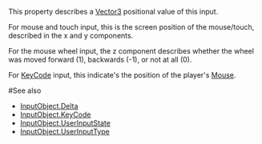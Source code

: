 This property describes a [Vector3](https://developer.roblox.com/en-us/api-reference/datatype/Vector3) positional value of this input.

For mouse and touch input, this is the screen position of the mouse/touch, described in the x and y components.

For the mouse wheel input, the z component describes whether the wheel was moved forward (1), backwards (-1), or not at all (0).

For [KeyCode](https://developer.roblox.com/en-us/api-reference/enum/KeyCode) input, this indicate's the position of the player's [Mouse](https://developer.roblox.com/en-us/api-reference/class/Mouse).

#See also

*   [InputObject.Delta](https://developer.roblox.com/en-us/api-reference/property/InputObject/Delta)
*   [InputObject.KeyCode](https://developer.roblox.com/en-us/api-reference/property/InputObject/KeyCode)
*   [InputObject.UserInputState](https://developer.roblox.com/en-us/api-reference/property/InputObject/UserInputState)
*   [InputObject.UserInputType](https://developer.roblox.com/en-us/api-reference/property/InputObject/UserInputType)